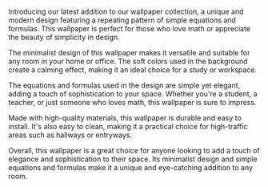 <!--
Write me content for website with wallpaper "A wallpaper featuring a repeating pattern of simple equations and formulas, arranged in a minimalist and modern design."
-->

<!--font:"Montserrat"-->

Introducing our latest addition to our wallpaper collection, a unique and modern design featuring a repeating pattern of simple equations and formulas. This wallpaper is perfect for those who love math or appreciate the beauty of simplicity in design.

The minimalist design of this wallpaper makes it versatile and suitable for any room in your home or office. The soft colors used in the background create a calming effect, making it an ideal choice for a study or workspace.

The equations and formulas used in the design are simple yet elegant, adding a touch of sophistication to your space. Whether you're a student, a teacher, or just someone who loves math, this wallpaper is sure to impress.

Made with high-quality materials, this wallpaper is durable and easy to install. It's also easy to clean, making it a practical choice for high-traffic areas such as hallways or entryways.

Overall, this wallpaper is a great choice for anyone looking to add a touch of elegance and sophistication to their space. Its minimalist design and simple equations and formulas make it a unique and eye-catching addition to any room.
